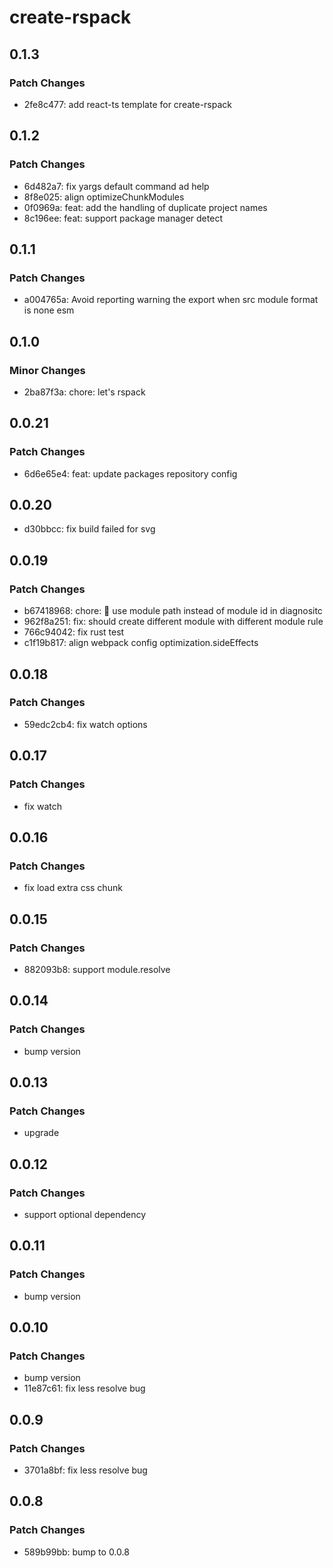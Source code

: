 # create-rspack

## 0.1.3

### Patch Changes

- 2fe8c477: add react-ts template for create-rspack

## 0.1.2

### Patch Changes

- 6d482a7: fix yargs default command ad help
- 8f8e025: align optimizeChunkModules
- 0f0969a: feat: add the handling of duplicate project names
- 8c196ee: feat: support package manager detect

## 0.1.1

### Patch Changes

- a004765a: Avoid reporting warning the export when src module format is none esm

## 0.1.0

### Minor Changes

- 2ba87f3a: chore: let's rspack

## 0.0.21

### Patch Changes

- 6d6e65e4: feat: update packages repository config

## 0.0.20

- d30bbcc: fix build failed for svg

## 0.0.19

### Patch Changes

- b67418968: chore: 🤖 use module path instead of module id in diagnositc
- 962f8a251: fix: should create different module with different module rule
- 766c94042: fix rust test
- c1f19b817: align webpack config optimization.sideEffects

## 0.0.18

### Patch Changes

- 59edc2cb4: fix watch options

## 0.0.17

### Patch Changes

- fix watch

## 0.0.16

### Patch Changes

- fix load extra css chunk

## 0.0.15

### Patch Changes

- 882093b8: support module.resolve

## 0.0.14

### Patch Changes

- bump version

## 0.0.13

### Patch Changes

- upgrade

## 0.0.12

### Patch Changes

- support optional dependency

## 0.0.11

### Patch Changes

- bump version

## 0.0.10

### Patch Changes

- bump version
- 11e87c61: fix less resolve bug

## 0.0.9

### Patch Changes

- 3701a8bf: fix less resolve bug

## 0.0.8

### Patch Changes

- 589b99bb: bump to 0.0.8
